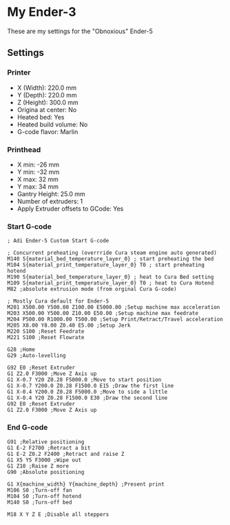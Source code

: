 # My Ender-3

These are my settings for the "Obnoxious" Ender-5
 
## Settings

### Printer

* X (Width): 220.0 mm
* Y (Depth): 220.0 mm
* Z (Height): 300.0 mm
* Origina at center: No
* Heated bed: Yes
* Heated build volume: No
* G-code flavor: Marlin

### Printhead

* X min: -26 mm
* Y min: -32 mm
* X max: 32 mm
* Y max: 34 mm
* Gantry Height: 25.0 mm
* Number of extruders: 1
* Apply Extruder offsets to GCode: Yes

### Start G-code

```
; Adi Ender-5 Custom Start G-code

; Concurrent preheating (overrride Cura steam engine auto generated)
M140 S{material_bed_temperature_layer_0} ; start preheating the bed
M104 S{material_print_temperature_layer_0} ﻿T0 ; start preheating hotend
M190 S{material_bed_temperature_layer_0} ; heat to Cura Bed setting 
M109 S{material_print_temperature_layer_0} ﻿T0 ; heat to Cura Hotend
M82 ;absolute extrusion mode (from orginal Cura G-code)

; Mostly Cura default for Ender-5
M201 X500.00 Y500.00 Z100.00 E5000.00 ;Setup machine max acceleration
M203 X500.00 Y500.00 Z10.00 E50.00 ;Setup machine max feedrate
M204 P500.00 R1000.00 T500.00 ;Setup Print/Retract/Travel acceleration
M205 X8.00 Y8.00 Z0.40 E5.00 ;Setup Jerk
M220 S100 ;Reset Feedrate
M221 S100 ;Reset Flowrate

G28 ;Home
G29 ;Auto-levelling

G92 E0 ;Reset Extruder
G1 Z2.0 F3000 ;Move Z Axis up
G1 X-0.7 Y20 Z0.28 F5000.0 ;Move to start position
G1 X-0.7 Y200.0 Z0.28 F1500.0 E15 ;Draw the first line
G1 X-0.4 Y200.0 Z0.28 F5000.0 ;Move to side a little
G1 X-0.4 Y20 Z0.28 F1500.0 E30 ;Draw the second line
G92 E0 ;Reset Extruder
G1 Z2.0 F3000 ;Move Z Axis up
```

### End G-code

```
G91 ;Relative positioning
G1 E-2 F2700 ;Retract a bit
G1 E-2 Z0.2 F2400 ;Retract and raise Z
G1 X5 Y5 F3000 ;Wipe out
G1 Z10 ;Raise Z more
G90 ;Absolute positioning

G1 X{machine_width} Y{machine_depth} ;Present print
M106 S0 ;Turn-off fan
M104 S0 ;Turn-off hotend
M140 S0 ;Turn-off bed

M18 X Y Z E ;Disable all steppers
```
